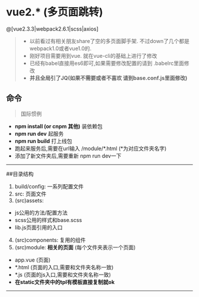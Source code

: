 # vue2.*  (多页面跳转)

 @[vue2.3.3|webpack2.6.1|scss|axios]

>- 以前看过有相关朋友share了空的多页面脚手架. 不过down了几个都是webpack1.0或者vue1.0的.
>- 刚好项目需要用到vue. 就在vue-cli的基础上进行了修改
>- 已经有babel直接用es6即可,如果需要修改配置的请到 .babelrc里面修改
>- **并且全局引了JQ(如果不需要或者不喜欢 请到base.conf.js里面修改)**

## 命令
>国际惯例

- **npm install (or cnpm 其他)** 装依赖包
- **npm run dev** 起服务
- **npm run build** 打上线包
- 跑起来服务后,需要在url输入 /module/*.html (*为对应文件夹名字)
- 添加了新文件夹后,需要重新 npm run dev一下

---

##目录结构
1. build/config: 一系列配置文件
2. src: 页面文件
3. (src)assets: 
- js公用的方法/配置方法
- scss公用的样式和base.scss
- lib.js页面引用的入口
4. (src)components: 复用的组件
5. (src)module: **相关的页面** (每个文件夹表示一个页面)
- app.vue (页面)
- *.html (页面的入口,需要和文件夹名称一致)
- *.js (页面的js入口,需要和文件夹名称一致)
- **在static文件夹中的tpl有模板直接复制就ok**

---

